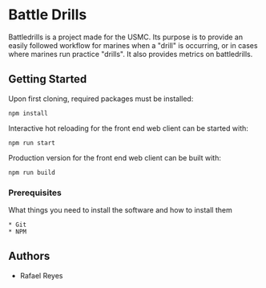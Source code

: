 
# Battle Drills
Battledrills is a project made for the USMC. Its purpose is to provide an easily followed workflow for marines when a "drill" is occurring, or in cases where marines run practice "drills". It also provides metrics on battledrills.

## Getting Started

Upon first cloning, required packages must be installed:
```
npm install
```

Interactive hot reloading for the front end web client can be started with:
```
npm run start
```

Production version for the front end web client can be built with:
```
npm run build
```

### Prerequisites

What things you need to install the software and how to install them

```
* Git
* NPM
```

## Authors

* Rafael Reyes
